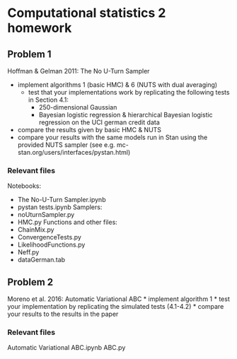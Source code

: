 # Computational statistics 2 homework

## Problem 1
Hoffman & Gelman 2011: The No U-Turn Sampler
* implement algorithms 1 (basic HMC) & 6 (NUTS with dual averaging)
   * test that your implementations work by replicating the following tests in Section 4.1:
      * 250-dimensional Gaussian
      * Bayesian logistic regression & hierarchical Bayesian logistic regression on the UCI german credit data
* compare the results given by basic HMC & NUTS
* compare your results with the same models run in Stan using the provided NUTS sampler (see e.g. mc-stan.org/users/interfaces/pystan.html)
        
### Relevant files
Notebooks:
* The No-U-Turn Sampler.ipynb
* pystan tests.ipynb
Samplers:
* noUturnSampler.py
* HMC.py
Functions and other files:
* ChainMix.py
* ConvergenceTests.py
* LikelihoodFunctions.py
* Neff.py
* dataGerman.tab

## Problem 2
Moreno et al. 2016: Automatic Variational ABC
    * implement algorithm 1
    * test your implementation by replicating the simulated tests (4.1-4.2)
    * compare your results to the results in the paper
    
### Relevant files
Automatic Variational ABC.ipynb
ABC.py
